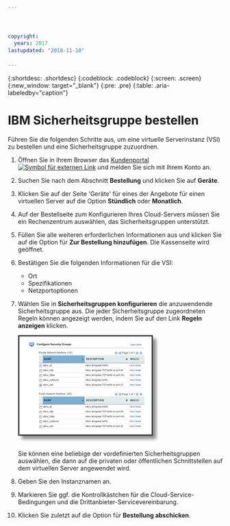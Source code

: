 ```yaml
---



copyright:
  years: 2017
lastupdated: "2018-11-10"

---
```


{:shortdesc: .shortdesc}
{:codeblock: .codeblock}
{:screen: .screen}
{:new_window: target="_blank"}
{:pre: .pre}
{:table: .aria-labeledby="caption"}

# IBM Sicherheitsgruppe bestellen

Führen Sie die folgenden Schritte aus, um eine virtuelle Serverinstanz (VSI) zu bestellen und eine Sicherheitsgruppe zuzuordnen.

1. Öffnen Sie in Ihrem Browser das [Kundenportal ![Symbol für externen Link](../../icons/launch-glyph.svg "Symbol für externen Link")](https://cloud.ibm.com/classic) und melden Sie sich mit Ihrem Konto an.
2. Suchen Sie nach dem Abschnitt **Bestellung** und klicken Sie auf **Geräte**.
3. Klicken Sie auf der Seite 'Geräte' für eines der Angebote für einen virtuellen Server auf die Option **Stündlich** oder **Monatlich**.
4. Auf der Bestellseite zum Konfigurieren Ihres Cloud-Servers müssen Sie ein Rechenzentrum auswählen, das Sicherheitsgruppen unterstützt.
5. Füllen Sie alle weiteren erforderlichen Informationen aus und klicken Sie auf die Option für **Zur Bestellung hinzufügen**. Die Kassenseite wird geöffnet.
6. Bestätigen Sie die folgenden Informationen für die VSI: 

	* Ort
	* Spezifikationen
	* Netzportoptionen 

7. Wählen Sie in **Sicherheitsgruppen konfigurieren** die anzuwendende Sicherheitsgruppe aus. Die jeder Sicherheitsgruppe zugeordneten Regeln können angezeigt werden, indem Sie auf den Link **Regeln anzeigen** klicken. 

	![Angepasste Sicherheitsgruppe](./images/sgs.jpg)

	Sie können eine beliebige der vordefinierten Sicherheitsgruppen auswählen, die dann auf die privaten oder öffentlichen Schnittstellen auf dem virtuellen Server angewendet wird.
	
8. Geben Sie den Instanznamen an.
9. Markieren Sie ggf. die Kontrollkästchen für die Cloud-Service-Bedingungen und die Drittanbieter-Servicevereinbarung.
10. Klicken Sie zuletzt auf die Option für **Bestellung abschicken**.
